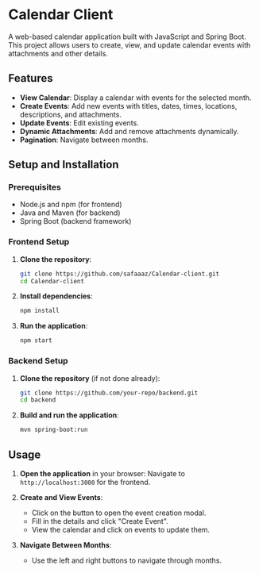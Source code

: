 
# Calendar Client

A web-based calendar application built with JavaScript and Spring Boot. This project allows users to create, view, and update calendar events with attachments and other details.

## Features

- **View Calendar**: Display a calendar with events for the selected month.
- **Create Events**: Add new events with titles, dates, times, locations, descriptions, and attachments.
- **Update Events**: Edit existing events.
- **Dynamic Attachments**: Add and remove attachments dynamically.
- **Pagination**: Navigate between months.

## Setup and Installation

### Prerequisites

- Node.js and npm (for frontend)
- Java and Maven (for backend)
- Spring Boot (backend framework)

### Frontend Setup

1. **Clone the repository**:
   ```bash
   git clone https://github.com/safaaaz/Calendar-client.git
   cd Calendar-client
   ```

2. **Install dependencies**:
   ```bash
   npm install
   ```

3. **Run the application**:
   ```bash
   npm start
   ```

### Backend Setup

1. **Clone the repository** (if not done already):
   ```bash
   git clone https://github.com/your-repo/backend.git
   cd backend
   ```

2. **Build and run the application**:
   ```bash
   mvn spring-boot:run
   ```

## Usage

1. **Open the application** in your browser:
   Navigate to `http://localhost:3000` for the frontend.

2. **Create and View Events**:
   - Click on the button to open the event creation modal.
   - Fill in the details and click "Create Event".
   - View the calendar and click on events to update them.

3. **Navigate Between Months**:
   - Use the left and right buttons to navigate through months.
